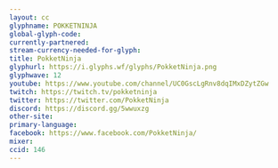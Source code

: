 ```yaml
---
layout: cc
glyphname: POKKETNINJA
global-glyph-code: 
currently-partnered: 
stream-currency-needed-for-glyph: 
title: PokketNinja
glyphurl: https://i.glyphs.wf/glyphs/PokketNinja.png
glyphwave: 12
youtube: https://www.youtube.com/channel/UC0GscLgRnv8dqIMxDZytZGw
twitch: https://twitch.tv/pokketninja
twitter: https://twitter.com/PokketNinja
discord: https://discord.gg/5wwuxzg
other-site: 
primary-language: 
facebook: https://www.facebook.com/PokketNinja/
mixer: 
ccid: 146
---
```


